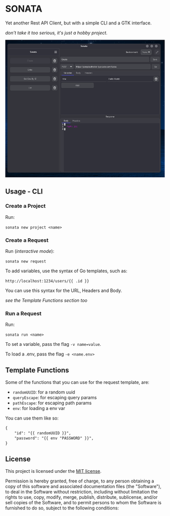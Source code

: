 # SONATA

Yet another Rest API Client, but with a simple CLI and a GTK interface.

_don't take it too serious, it's just a hobby project._

![Sonata GUI](./.github/image.webp)

## Usage - CLI

### Create a Project

Run:

`sonata new project <name>`

### Create a Request

Run (_interactive mode_):

`sonata new request`

To add variables, use the syntax of Go templates, such as:

`http://localhost:1234/users/{{ .id }}`

You can use this syntax for the URL, Headers and Body.

_see the Template Functions section too_

### Run a Request

Run:

`sonata run <name>`

To set a variable, pass the flag `-v name=value`.

To load a .env, pass the flag `-e <name.env>`


## Template Functions

Some of the functions that you can use for the request template, are:

- `randomUUID`: for a random uuid
- `queryEscape`: for escaping query params
- `pathEscape`: for escaping path params
- `env`: for loading a env var

You can use them like so:

```
{
    "id": "{{ randomUUID }}",
    "password": "{{ env "PASSWORD" }}",
}
```

## License

This project is licensed under the [MIT license](./LICENSE).

Permission is hereby granted, free of charge, to any person obtaining a copy
of this software and associated documentation files (the "Software"), to deal
in the Software without restriction, including without limitation the rights
to use, copy, modify, merge, publish, distribute, sublicense, and/or sell
copies of the Software, and to permit persons to whom the Software is
furnished to do so, subject to the following conditions:
